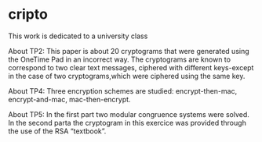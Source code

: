 # cripto
 This work is dedicated to a university class
 
 
About TP2:
This paper is about 20 cryptograms that were generated using the OneTime Pad in an incorrect way.
The cryptograms are known to correspond to two clear text messages, ciphered with different keys-except in the case of two cryptograms,which were ciphered using the same key.

About TP4:
Three encryption schemes are studied: encrypt-then-mac, encrypt-and-mac, mac-then-encrypt. 

About TP5:
In the first part two modular congruence systems were solved.
In the second parta the cryptogram in this exercice was provided through the use of the RSA “textbook”. 
